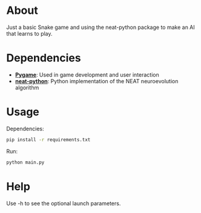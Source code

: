 # About
Just a basic Snake game and using the neat-python package to make an AI that learns to play.

# Dependencies
* **[Pygame](https://github.com/pygame/)**: Used in game development and user interaction
* **[neat-python](https://github.com/CodeReclaimers/neat-python)**: Python implementation of the NEAT neuroevolution algorithm

# Usage
Dependencies:

```bash
pip install -r requirements.txt
```

Run:

```bash
python main.py
```

# Help
Use -h to see the optional launch parameters.
